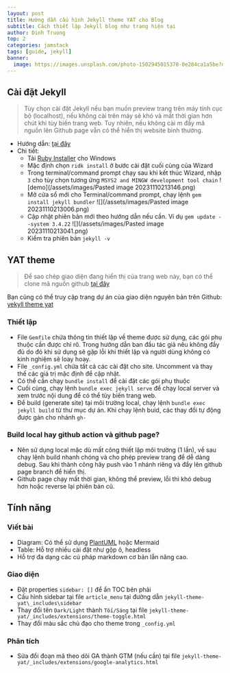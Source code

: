 ```yaml
---
layout: post
title: Hướng dẫn cấu hình Jekyll theme YAT cho Blog
subtitle: Cách thiết lập Jekyll blog như trang hiện tại
author: Dinh Truong
top: 2
categories: jamstack
tags: [guide, jekyll]
banner:
  image: https://images.unsplash.com/photo-1502945015378-0e284ca1a5be?q=80&w=2070&auto=format&fit=crop&ixlib=rb-4.0.3&ixid=M3wxMjA3fDB8MHxwaG90by1wYWdlfHx8fGVufDB8fHx8fA%3D%3D
---
```

## Cài đặt Jekyll

> Tùy chọn cài đặt Jekyll nếu bạn muốn preview trang trên máy tính cục bộ (localhost), nếu không cài trên máy sẽ khó và mất thời gian hơn chút khi tùy biến trang web. Tuy nhiên, nếu không cài m đẩy mã nguồn lên Github page vẫn có thể hiển thị website bình thường.

- Hướng dẫn: [tại đây](https://jekyllrb.com/docs/installation/windows/)
- Chi tiết:
	- Tải [Ruby Installer](https://rubyinstaller.org/downloads/) cho Windows
	- Mặc định chọn `ridk install` ở bước cài đặt cuối cùng của Wizard
	- Trong terminal/command prompt chạy sau khi kết thúc Wizard, nhập `3` cho tùy chọn tương ứng `MSYS2 and MINGW development tool chain`
	 ![demo](/assets/images/Pasted image 20231110213146.png)
	- Mở cửa sổ mới cho Terminal/command prompt, chạy lệnh `gem install jekyll bundler`
	  ![](/assets/images/Pasted image 20231110213006.png)
	- Cập nhật phiên bản mới theo hướng dẫn nếu cần. Ví dụ `gem update --system 3.4.22`
	  ![](/assets/images/Pasted image 20231110213041.png)
	- Kiểm tra phiên bản `jekyll -v`

## YAT theme

> Để sao chép giao diện đang hiển thị của trang web này, bạn có thể clone mã nguồn github [tại đây](https://github.com/thinh-vu/learn-anything)

Bạn cũng có thể truy cập trang dự án của giao diện nguyên bản trên Github: [yekyll theme yat](https://jeffreytse.github.io/jekyll-theme-yat/about.html)

### Thiết lập
- File `Gemfile` chứa thông tin thiết lập về theme được sử dụng, các gói phụ thuộc cần được chỉ rõ. Trong hướng dẫn ban đầu tác giả nêu không đầy đủ do đó khi sử dụng sẽ gặp lỗi khi thiết lập và người dùng không có kinh nghiệm sẽ loay hoay.
- File `_config.yml` chứa tất cả các cài đặt cho site. Uncomment và thay thế các giá trị mặc định để cập nhật.
- Có thể cần chạy `bundle install` để cài đặt các gói phụ thuộc
- Cuối cùng, chạy lệnh `bundle exec jekyll serve` để chạy local server và xem trước nội dung để có thể tùy biến trang web.
- Để build (generate site) tại môi trường local, chạy lệnh `bundle exec jekyll build` từ thư mục dự án. Khi chạy lệnh buid, các thay đổi tự động được gán cho nhánh `gh-` 
### Build local hay github action và github page?
- Nên sử dụng local mặc dù mất công thiết lập môi trường (1 lần), về sau chạy lệnh build nhanh chóng và cho phép preview trang để dễ dàng debug. Sau khi thành công hãy push vào 1 nhánh riêng và đẩy lên github page branch để hiển thị.
- Github page chạy mất thời gian, không thể preview, lỗi thì khó debug hơn hoặc reverse lại phiên bản cũ.

## Tính năng
### Viết bài
- Diagram: Có thể sử dụng [PlantUML](https://plantuml.com/guide) hoặc Mermaid
- Table: Hỗ trợ nhiều cài đặt như gộp ô, headless
- Hỗ trợ đa dạng các cú pháp markdown cơ bản lẫn nâng cao.


### Giao diện
- Đặt properties `sidebar: []` để ẩn TOC bên phải
- Cấu hình sidebar tại file `article_menu` tại đường dẫn `jekyll-theme-yat\_includes\sidebar`
- Thay đổi tên `Dark/Light` thành `Tối/Sáng` tại file `jekyll-theme-yat/_includes/extensions/theme-toggle.html`
- Thay đổi màu sắc chủ đạo cho theme trong `_config.yml`

### Phân tích
- Sửa đổi đoạn mã theo dõi GA thành GTM (nếu cần) tại file `jekyll-theme-yat/_includes/extensions/google-analytics.html`